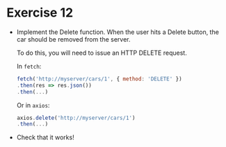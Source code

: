 # Exercise 12

- Implement the Delete function. When the user hits a Delete
  button, the car should be removed from the server.

  To do this, you will need to issue an HTTP DELETE request.

  In `fetch`:

  ```javascript
  fetch('http://myserver/cars/1', { method: 'DELETE' })
  .then(res => res.json())
  .then(...)
  ```

  Or in `axios`:

  ```javascript
  axios.delete('http://myserver/cars/1')
  .then(...)
  ```

- Check that it works!
